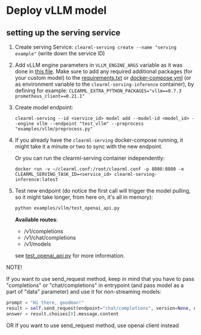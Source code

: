 # Deploy vLLM model

## setting up the serving service

1. Create serving Service: `clearml-serving create --name "serving example"` (write down the service ID)

2. Add vLLM engine parameters in `VLLM_ENGINE_ARGS` variable as it was done in [this file](/docker/docker-compose-gpu.yml#L108). Make sure to add any required additional packages (for your custom model) to the [requirements.txt](/clearml_serving/serving/requirements.txt) or [docker-compose.yml](https://github.com/allegroai/clearml-serving/blob/826f503cf4a9b069b89eb053696d218d1ce26f47/docker/docker-compose.yml#L97) (or as environment variable to the `clearml-serving-inference` container), by defining for example: `CLEARML_EXTRA_PYTHON_PACKAGES="vllm==0.7.3 prometheus_client==0.21.1"`

3. Create model endpoint: 
    ```
    clearml-serving --id <service_id> model add --model-id <model_id> --engine vllm --endpoint "test_vllm" --preprocess "examples/vllm/preprocess.py"
    ```

4. If you already have the `clearml-serving` docker-compose running, it might take it a minute or two to sync with the new endpoint.

    Or you can run the clearml-serving container independently:
    ```
    docker run -v ~/clearml.conf:/root/clearml.conf -p 8080:8080 -e CLEARML_SERVING_TASK_ID=<service_id> clearml-serving-inference:latest
    ```

5. Test new endpoint (do notice the first call will trigger the model pulling, so it might take longer, from here on, it's all in memory):

    ```bash
    python examples/vllm/test_openai_api.py
    ```

    **Available routes**:

    + /v1/completions
    + /v1/chat/completions
    + /v1/models

    see [test_openai_api.py](test_openai_api.py) for more information.

NOTE!

If you want to use send_request method, keep in mind that you have to pass "completions" or "chat/completions" in entrypoint (and pass model as a part of "data" parameter) and use it for non-streaming models:

```python
prompt = "Hi there, goodman!"
result = self.send_request(endpoint="chat/completions", version=None, data={"model": "test_vllm", "messages": [{"role": "system", "content": "You are a helpful assistant"}, {"role": "user", "content": prompt}]})
answer = result.choises[0].message.content
```
OR
If you want to use send_request method, use openai client instead
